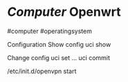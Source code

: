 # *Computer* Openwrt
#computer #operatingsystem

Configuration
Show config uci show

Change config uci set … uci commit

/etc/init.d/openvpn start
